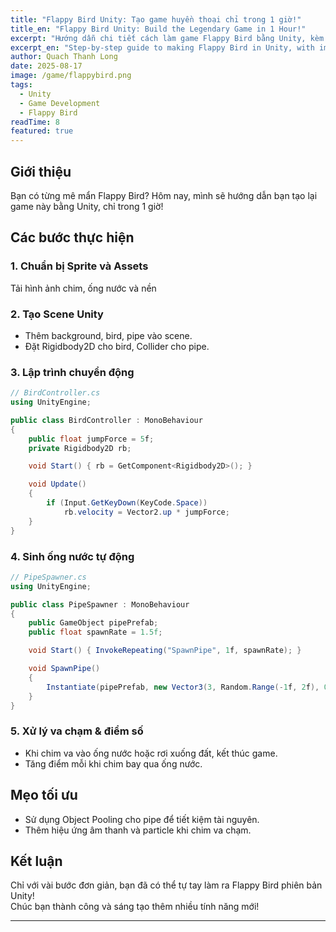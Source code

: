 ```yaml
---
title: "Flappy Bird Unity: Tạo game huyền thoại chỉ trong 1 giờ!"
title_en: "Flappy Bird Unity: Build the Legendary Game in 1 Hour!"
excerpt: "Hướng dẫn chi tiết cách làm game Flappy Bird bằng Unity, kèm hình ảnh và mẹo tối ưu cho mọi lập trình viên."
excerpt_en: "Step-by-step guide to making Flappy Bird in Unity, with images and pro tips for all developers."
author: Quach Thanh Long
date: 2025-08-17
image: /game/flappybird.png
tags:
  - Unity
  - Game Development
  - Flappy Bird
readTime: 8
featured: true
---
```


## Giới thiệu 

Bạn có từng mê mẩn Flappy Bird? Hôm nay, mình sẽ hướng dẫn bạn tạo lại game này bằng Unity, chỉ trong 1 giờ!



## Các bước thực hiện

### 1. Chuẩn bị Sprite và Assets

Tải hình ảnh chim, ống nước và nền 

### 2. Tạo Scene Unity

- Thêm background, bird, pipe vào scene.
- Đặt Rigidbody2D cho bird, Collider cho pipe.

### 3. Lập trình chuyển động

```csharp
// BirdController.cs
using UnityEngine;

public class BirdController : MonoBehaviour
{
    public float jumpForce = 5f;
    private Rigidbody2D rb;

    void Start() { rb = GetComponent<Rigidbody2D>(); }

    void Update()
    {
        if (Input.GetKeyDown(KeyCode.Space))
            rb.velocity = Vector2.up * jumpForce;
    }
}
```

### 4. Sinh ống nước tự động

```csharp
// PipeSpawner.cs
using UnityEngine;

public class PipeSpawner : MonoBehaviour
{
    public GameObject pipePrefab;
    public float spawnRate = 1.5f;

    void Start() { InvokeRepeating("SpawnPipe", 1f, spawnRate); }

    void SpawnPipe()
    {
        Instantiate(pipePrefab, new Vector3(3, Random.Range(-1f, 2f), 0), Quaternion.identity);
    }
}
```

### 5. Xử lý va chạm & điểm số

- Khi chim va vào ống nước hoặc rơi xuống đất, kết thúc game.
- Tăng điểm mỗi khi chim bay qua ống nước.

## Mẹo tối ưu

- Sử dụng Object Pooling cho pipe để tiết kiệm tài nguyên.
- Thêm hiệu ứng âm thanh và particle khi chim va chạm.

## Kết luận

Chỉ với vài bước đơn giản, bạn đã có thể tự tay làm ra Flappy Bird phiên bản Unity!  
Chúc bạn thành công và sáng tạo thêm nhiều tính năng mới!

---
